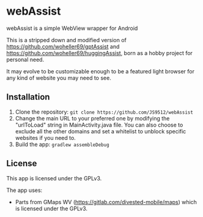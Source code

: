 # webAssist

webAssist is a simple WebView wrapper for Android

This is a stripped down and modified version of https://github.com/woheller69/gptAssist and https://github.com/woheller69/huggingAssist, born as a hobby project for personal need.

It may evolve to be customizable enough to be a featured light browser for any kind of website you may need to see.


## Installation

1. Clone the repository: `git clone https://github.com/JS9512/webAssist`
2. Change the main URL to your preferred one by modifying the "urlToLoad" string in MainActivity.java file. You can also choose to exclude all the other domains and set a whitelist to unblock specific websites if you need to.
3. Build the app: `gradlew assembleDebug`


## License

This app is licensed under the GPLv3.

The app uses:
- Parts from GMaps WV (https://gitlab.com/divested-mobile/maps) which is licensed under the GPLv3.

